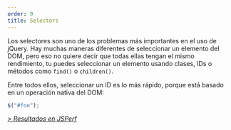```yaml
---
order: 9
title: Selectors
---
```


Los selectores son uno de los problemas más importantes en el uso de jQuery. Hay muchas maneras diferentes de seleccionar un elemento del DOM, pero eso no quiere decir que todas ellas tengan el mismo rendimiento, tu puedes seleccionar un elemento usando clases, IDs o métodos como `find()` o `children()`. 

Entre todos ellos, seleccionar un ID es lo más rápido, porque está basado en un operación nativa del DOM:

```js
$("#foo");
```

*[> Resultados en JSPerf](http://jsperf.com/browser-diet-jquery-selectors)*
